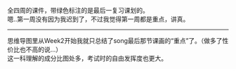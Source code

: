 全四周的课件，带绿色标注的是最后一复习课划的。<br>
嗯..第一周没有因为我迟到了，不过我觉得第一周都是重点，讲真。<br>

-----
思维导图里从Week2开始我就只总结了song最后那节课画的“重点”了。（做多了性价比也不高的说...）<br>
这一科理解的成分比图处多，考试时的自由发挥度也更大。

